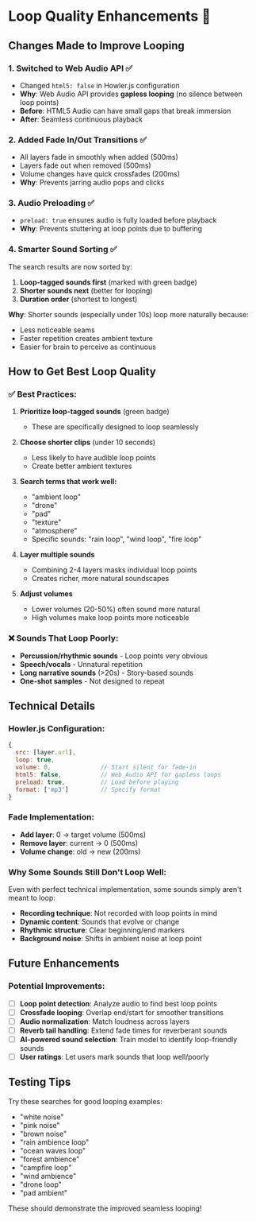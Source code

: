 # Loop Quality Enhancements 🎵

## Changes Made to Improve Looping

### 1. **Switched to Web Audio API** ✅
- Changed `html5: false` in Howler.js configuration
- **Why**: Web Audio API provides **gapless looping** (no silence between loop points)
- **Before**: HTML5 Audio can have small gaps that break immersion
- **After**: Seamless continuous playback

### 2. **Added Fade In/Out Transitions** ✅
- All layers fade in smoothly when added (500ms)
- Layers fade out when removed (500ms)
- Volume changes have quick crossfades (200ms)
- **Why**: Prevents jarring audio pops and clicks

### 3. **Audio Preloading** ✅
- `preload: true` ensures audio is fully loaded before playback
- **Why**: Prevents stuttering at loop points due to buffering

### 4. **Smarter Sound Sorting** ✅
The search results are now sorted by:
1. **Loop-tagged sounds first** (marked with green badge)
2. **Shorter sounds next** (better for looping)
3. **Duration order** (shortest to longest)

**Why**: Shorter sounds (especially under 10s) loop more naturally because:
- Less noticeable seams
- Faster repetition creates ambient texture
- Easier for brain to perceive as continuous

## How to Get Best Loop Quality

### ✅ Best Practices:

1. **Prioritize loop-tagged sounds** (green badge)
   - These are specifically designed to loop seamlessly
   
2. **Choose shorter clips** (under 10 seconds)
   - Less likely to have audible loop points
   - Create better ambient textures
   
3. **Search terms that work well:**
   - "ambient loop"
   - "drone"
   - "pad"
   - "texture"
   - "atmosphere"
   - Specific sounds: "rain loop", "wind loop", "fire loop"

4. **Layer multiple sounds**
   - Combining 2-4 layers masks individual loop points
   - Creates richer, more natural soundscapes

5. **Adjust volumes**
   - Lower volumes (20-50%) often sound more natural
   - High volumes make loop points more noticeable

### ❌ Sounds That Loop Poorly:

- **Percussion/rhythmic sounds** - Loop points very obvious
- **Speech/vocals** - Unnatural repetition
- **Long narrative sounds** (>20s) - Story-based sounds
- **One-shot samples** - Not designed to repeat

## Technical Details

### Howler.js Configuration:
```javascript
{
  src: [layer.url],
  loop: true,
  volume: 0,              // Start silent for fade-in
  html5: false,           // Web Audio API for gapless loops
  preload: true,          // Load before playing
  format: ['mp3']         // Specify format
}
```

### Fade Implementation:
- **Add layer**: 0 → target volume (500ms)
- **Remove layer**: current → 0 (500ms)
- **Volume change**: old → new (200ms)

### Why Some Sounds Still Don't Loop Well:

Even with perfect technical implementation, some sounds simply aren't meant to loop:
- **Recording technique**: Not recorded with loop points in mind
- **Dynamic content**: Sounds that evolve or change
- **Rhythmic structure**: Clear beginning/end markers
- **Background noise**: Shifts in ambient noise at loop point

## Future Enhancements

### Potential Improvements:
- [ ] **Loop point detection**: Analyze audio to find best loop points
- [ ] **Crossfade looping**: Overlap end/start for smoother transitions
- [ ] **Audio normalization**: Match loudness across layers
- [ ] **Reverb tail handling**: Extend fade times for reverberant sounds
- [ ] **AI-powered sound selection**: Train model to identify loop-friendly sounds
- [ ] **User ratings**: Let users mark sounds that loop well/poorly

## Testing Tips

Try these searches for good looping examples:
- "white noise"
- "pink noise"
- "brown noise"
- "rain ambience loop"
- "ocean waves loop"
- "forest ambience"
- "campfire loop"
- "wind ambience"
- "drone loop"
- "pad ambient"

These should demonstrate the improved seamless looping!
